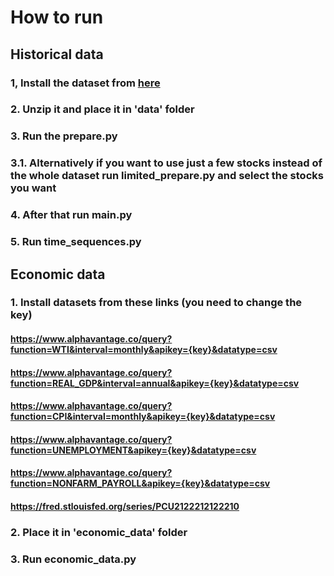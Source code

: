 # How to run

## Historical data

### 1, Install the dataset from [here](https://www.kaggle.com/datasets/jacksoncrow/stock-market-dataset)

### 2. Unzip it and place it in 'data' folder

### 3. Run the prepare.py

### 3.1. Alternatively if you want to use just a few stocks instead of the whole dataset run limited_prepare.py and select the stocks you want

### 4. After that run main.py

### 5. Run time_sequences.py

## Economic data

### 1. Install datasets from these links (you need to change the key)

#### https://www.alphavantage.co/query?function=WTI&interval=monthly&apikey={key}&datatype=csv

#### https://www.alphavantage.co/query?function=REAL_GDP&interval=annual&apikey={key}&datatype=csv

#### https://www.alphavantage.co/query?function=CPI&interval=monthly&apikey={key}&datatype=csv

#### https://www.alphavantage.co/query?function=UNEMPLOYMENT&apikey={key}&datatype=csv

#### https://www.alphavantage.co/query?function=NONFARM_PAYROLL&apikey={key}&datatype=csv

#### https://fred.stlouisfed.org/series/PCU2122212122210

### 2. Place it in 'economic_data' folder

### 3. Run economic_data.py
